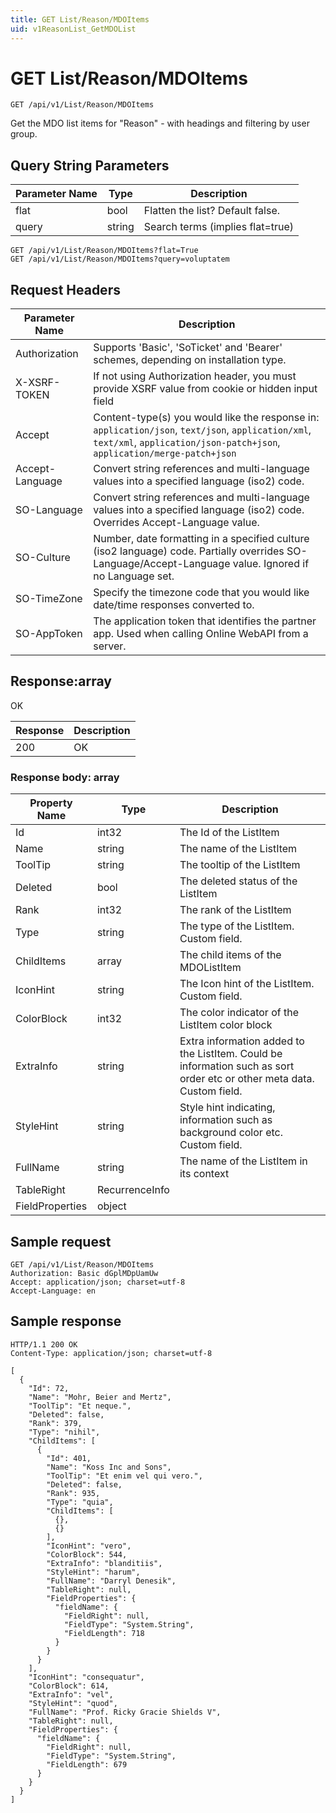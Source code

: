 ```yaml
---
title: GET List/Reason/MDOItems
uid: v1ReasonList_GetMDOList
---
```


# GET List/Reason/MDOItems

```http
GET /api/v1/List/Reason/MDOItems
```

Get the MDO list items for "Reason" - with headings and filtering by user group.







## Query String Parameters

| Parameter Name | Type |  Description |
|----------------|------|--------------|
| flat | bool |  Flatten the list? Default false. |
| query | string |  Search terms (implies flat=true) |

```http
GET /api/v1/List/Reason/MDOItems?flat=True
GET /api/v1/List/Reason/MDOItems?query=voluptatem
```


## Request Headers

| Parameter Name | Description |
|----------------|-------------|
| Authorization  | Supports 'Basic', 'SoTicket' and 'Bearer' schemes, depending on installation type. |
| X-XSRF-TOKEN   | If not using Authorization header, you must provide XSRF value from cookie or hidden input field |
| Accept         | Content-type(s) you would like the response in: `application/json`, `text/json`, `application/xml`, `text/xml`, `application/json-patch+json`, `application/merge-patch+json` |
| Accept-Language | Convert string references and multi-language values into a specified language (iso2) code. |
| SO-Language | Convert string references and multi-language values into a specified language (iso2) code. Overrides Accept-Language value. |
| SO-Culture | Number, date formatting in a specified culture (iso2 language) code. Partially overrides SO-Language/Accept-Language value. Ignored if no Language set. |
| SO-TimeZone | Specify the timezone code that you would like date/time responses converted to. |
| SO-AppToken | The application token that identifies the partner app. Used when calling Online WebAPI from a server. |


## Response:array

OK

| Response | Description |
|----------------|-------------|
| 200 | OK |

### Response body: array

| Property Name | Type |  Description |
|----------------|------|--------------|
| Id | int32 | The Id of the ListItem |
| Name | string | The name of the ListItem |
| ToolTip | string | The tooltip of the ListItem |
| Deleted | bool | The deleted status of the ListItem |
| Rank | int32 | The rank of the ListItem |
| Type | string | The type of the ListItem. Custom field. |
| ChildItems | array | The child items of the MDOListItem |
| IconHint | string | The Icon hint of the ListItem. Custom field. |
| ColorBlock | int32 | The color indicator of the ListItem color block |
| ExtraInfo | string | Extra information added to the ListItem. Could be information such as sort order etc or other meta data. Custom field. |
| StyleHint | string | Style hint indicating, information such as background color etc. Custom field. |
| FullName | string | The name of the ListItem in its context |
| TableRight | RecurrenceInfo |  |
| FieldProperties | object |  |

## Sample request

```http!
GET /api/v1/List/Reason/MDOItems
Authorization: Basic dGplMDpUamUw
Accept: application/json; charset=utf-8
Accept-Language: en
```

## Sample response

```http_
HTTP/1.1 200 OK
Content-Type: application/json; charset=utf-8

[
  {
    "Id": 72,
    "Name": "Mohr, Beier and Mertz",
    "ToolTip": "Et neque.",
    "Deleted": false,
    "Rank": 379,
    "Type": "nihil",
    "ChildItems": [
      {
        "Id": 401,
        "Name": "Koss Inc and Sons",
        "ToolTip": "Et enim vel qui vero.",
        "Deleted": false,
        "Rank": 935,
        "Type": "quia",
        "ChildItems": [
          {},
          {}
        ],
        "IconHint": "vero",
        "ColorBlock": 544,
        "ExtraInfo": "blanditiis",
        "StyleHint": "harum",
        "FullName": "Darryl Denesik",
        "TableRight": null,
        "FieldProperties": {
          "fieldName": {
            "FieldRight": null,
            "FieldType": "System.String",
            "FieldLength": 718
          }
        }
      }
    ],
    "IconHint": "consequatur",
    "ColorBlock": 614,
    "ExtraInfo": "vel",
    "StyleHint": "quod",
    "FullName": "Prof. Ricky Gracie Shields V",
    "TableRight": null,
    "FieldProperties": {
      "fieldName": {
        "FieldRight": null,
        "FieldType": "System.String",
        "FieldLength": 679
      }
    }
  }
]
```